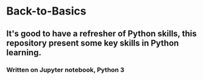 # Back-to-Basics
## It's good to have a refresher of Python skills, this repository present some key skills in Python learning.
### Written on Jupyter notebook, Python 3
